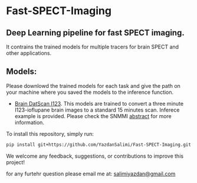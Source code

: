 # Fast-SPECT-Imaging
## Deep Learning pipeline for fast SPECT imaging.
It contrains the trained models for multiple tracers for brain SPECT and other applications.
## Models:
Please downlowd the trained models for each task and give the path on your machine where you saved the models to the inference function. 
- [Brain DatScan I123](https://doi.org/10.26037/yareta:z37sdseqrra4ziesaoovdyomba). This models are trained to convert a three minute I123-ioflupane brain images to a standard 15 minutes scan.
Inferece example is provided. Please check the SNMMI [abstract](https://jnm.snmjournals.org/content/65/supplement_2/241761.abstract) for more information.

To install this repository, simply run:
```bash
pip install git+https://github.com/YazdanSalimi/Fast-SPECT-Imaging.git
```
We welcome any feedback, suggestions, or contributions to improve this project!

for any furtehr question please email me at: salimiyazdan@gmail.com



